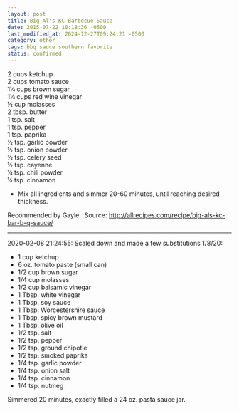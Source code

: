 ```yaml
---
layout: post
title: Big Al's KC Barbecue Sauce
date: 2015-07-22 10:18:36 -0500
last_modified_at: 2024-12-27T09:24:21 -0500
category: other
tags: bbq sauce southern favorite
status: confirmed
---
```


2 cups ketchup  
2 cups tomato sauce  
1¼ cups brown sugar  
1¼ cups red wine vinegar  
½ cup molasses  
2 tbsp. butter  
1 tsp. salt  
1 tsp. pepper  
1 tsp. paprika  
½ tsp. garlic powder  
½ tsp. onion powder  
½ tsp. celery seed  
½ tsp. cayenne  
¼ tsp. chili powder  
¼ tsp. cinnamon  

 * Mix all ingredients and simmer 20-60 minutes, until reaching desired thickness.

Recommended by Gayle.  Source: <http://allrecipes.com/recipe/big-als-kc-bar-b-q-sauce/>

---

2020-02-08 21:24:55: Scaled down and made a few substitutions 1/8/20:

  * 1 cup ketchup
  * 6 oz. tomato paste (small can)
  * 1/2 cup brown sugar
  * 1/4 cup molasses
  * 1/2 cup balsamic vinegar
  * 1 Tbsp. white vinegar
  * 1 Tbsp. soy sauce
  * 1 Tbsp. Worcestershire sauce
  * 1 Tbsp. spicy brown mustard
  * 1 Tbsp. olive oil
  * 1/2 tsp. salt
  * 1/2 tsp. pepper
  * 1/2 tsp. ground chipotle
  * 1/2 tsp. smoked paprika
  * 1/4 tsp. garlic powder
  * 1/4 tsp. onion salt
  * 1/4 tsp. cinnamon
  * 1/4 tsp. nutmeg


Simmered 20 minutes, exactly filled a 24 oz. pasta sauce jar.
